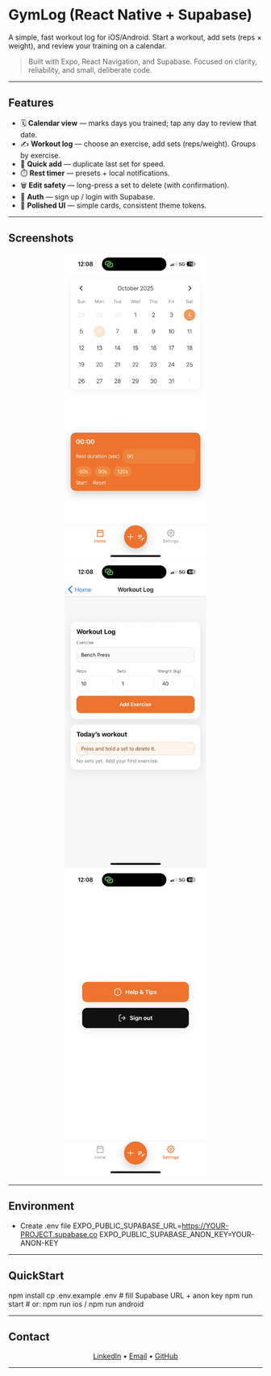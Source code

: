# GymLog (React Native + Supabase)

A simple, fast workout log for iOS/Android. Start a workout, add sets (reps × weight), and review your training on a calendar.

> Built with Expo, React Navigation, and Supabase. Focused on clarity, reliability, and small, deliberate code.

---

## Features

- 🗓️ **Calendar view** — marks days you trained; tap any day to review that date.
- ✍️ **Workout log** — choose an exercise, add sets (reps/weight). Groups by exercise.
- 🔁 **Quick add** — duplicate last set for speed.
- ⏱️ **Rest timer** — presets + local notifications.
- 🗑️ **Edit safety** — long-press a set to delete (with confirmation).
- 🔐 **Auth** — sign up / login with Supabase.
- 📱 **Polished UI** — simple cards, consistent theme tokens.

---

## Screenshots

<p align="center">
  <img src="src/assets/Screenshot-home.PNG" alt="Home" width="280" />
  <img src="src/assets/Screenshot-loginput.PNG" alt="Workout Log" width="280" />
  <img src="src/assets/Screenshot-settings.PNG" alt="Settings & Help" width="280" />
</p>

---

## Environment

- Create .env file
  EXPO_PUBLIC_SUPABASE_URL=https://YOUR-PROJECT.supabase.co
  EXPO_PUBLIC_SUPABASE_ANON_KEY=YOUR-ANON-KEY

---

## QuickStart

npm install
cp .env.example .env # fill Supabase URL + anon key
npm run start # or: npm run ios / npm run android

---

## Contact

<p align="center">
  <a href="https://www.linkedin.com/in/vitor-lopes-medeiros">LinkedIn</a> •
  <a href="mailto:vitorlopesmed@gmail.com">Email</a> •
  <a href="https://github.com/valm10">GitHub</a>
</p>

---
